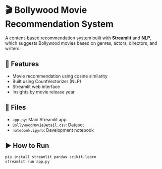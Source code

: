 # 🎬 Bollywood Movie Recommendation System

A content-based recommendation system built with **Streamlit** and **NLP**, which suggests Bollywood movies based on genres, actors, directors, and writers.

## 🚀 Features

- Movie recommendation using cosine similarity
- Built using CountVectorizer (NLP)
- Streamlit web interface
- Insights by movie release year

## 📁 Files

- `app.py`: Main Streamlit app
- `BollywoodMovieDetail.csv`: Dataset
- `notebook.ipynb`: Development notebook

## ▶️ How to Run

```bash
pip install streamlit pandas scikit-learn
streamlit run app.py
